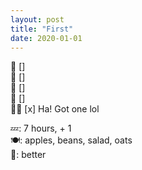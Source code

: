 ```yaml
---
layout: post
title: "First"
date: 2020-01-01
---
```


📱 []  
📖 []  
🚀 []  
🌮 []  
🧘‍♂️ [x] Ha! Got one lol  
  
💤: 7 hours, + 1  
🍽: apples, beans, salad, oats  
💜: better  